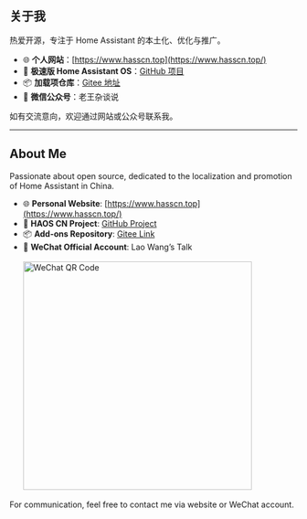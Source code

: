## 关于我

热爱开源，专注于 Home Assistant 的本土化、优化与推广。

- 🌐 **个人网站**：[https://www.hasscn.top](https://www.hasscn.top/)
- 🚀 **极速版 Home Assistant OS**：[GitHub 项目](https://github.com/ha-china/HAOS-CN)
- 📦 **加载项仓库**：[Gitee 地址](https://gitee.com/desmond_GT/hassio-addons)
- 📢 **微信公众号**：老王杂谈说  

如有交流意向，欢迎通过网站或公众号联系我。

---

## About Me

Passionate about open source, dedicated to the localization and promotion of Home Assistant in China.

- 🌐 **Personal Website**: [https://www.hasscn.top](https://www.hasscn.top/)
- 🚀 **HAOS CN Project**: [GitHub Project](https://github.com/ha-china/HAOS-CN)
- 📦 **Add-ons Repository**: [Gitee Link](https://gitee.com/desmond_GT/hassio-addons)
- 📢 **WeChat Official Account**: Lao Wang’s Talk  
  <br>
  <img src="https://raw.githubusercontent.com/ha-china/hassio-addons/refs/heads/main/WeChat_QRCode.png" alt="WeChat QR Code" width="400">

For communication, feel free to contact me via website or WeChat account.
